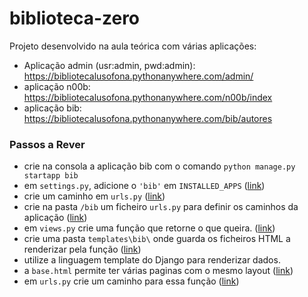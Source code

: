# biblioteca-zero

Projeto desenvolvido na aula teórica com várias aplicações: 
* Aplicação admin (usr:admin, pwd:admin): https://bibliotecalusofona.pythonanywhere.com/admin/
* aplicação n00b: https://bibliotecalusofona.pythonanywhere.com/n00b/index
* aplicação bib: https://bibliotecalusofona.pythonanywhere.com/bib/autores

### Passos a Rever

* crie na consola a aplicação bib com o comando `python manage.py startapp bib`
* em `settings.py`, adicione o `'bib'` em `INSTALLED_APPS` ([link](https://github.com/ULHT-PW/biblioteca-zero/blob/485ca030af11a407a85f541aefbc47afe22d1d6b/project/settings.py#L43))
* crie um caminho em `urls.py` ([link](https://github.com/ULHT-PW/biblioteca-zero/blob/485ca030af11a407a85f541aefbc47afe22d1d6b/project/urls.py#L24))
* crie na pasta `/bib` um ficheiro `urls.py` para definir os caminhos da aplicação ([link](https://github.com/ULHT-PW/biblioteca-zero/blob/main/bib/urls.py))
* em `views.py` crie uma função que retorne o que queira. ([link](https://github.com/ULHT-PW/biblioteca-zero/blob/485ca030af11a407a85f541aefbc47afe22d1d6b/bib/views.py#L12))
* crie uma pasta `templates\bib\` onde guarda os ficheiros HTML a renderizar pela função ([link](https://github.com/ULHT-PW/biblioteca-zero/tree/main/bib/templates/bib))
* utilize a linguagem template do Django para renderizar dados. 
* a `base.html` permite ter várias paginas com o mesmo layout ([link]([url](https://github.com/ULHT-PW/biblioteca-zero/blob/main/bib/templates/bib/base.html))) 
* em `urls.py` crie um caminho para essa função ([link](https://github.com/ULHT-PW/biblioteca-zero/blob/485ca030af11a407a85f541aefbc47afe22d1d6b/bib/urls.py#L6))
